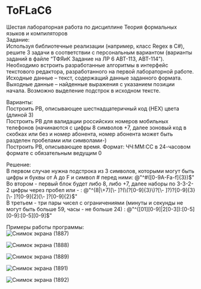 # ToFLaC6
Шестая лабораторная работа по дисциплине Теория формальных языков и компиляторов  
Задание:  
Используя библиотечные реализации (например, класс Regex в C#), решите 3 задачи в соответствии с персональным вариантом (варианты заданий в файле “ТФЯиК Задание на ЛР 6 АВТ-113, АВТ-114”).  
Необходимо встроить разработанные алгоритмы в интерфейс текстового редактора, разработанного на первой лабораторной работе.  
Исходные данные – текст, содержащий данные заданного формата. Выходные данные – найденные выражения с указанием позиции начала. Возможно выделение подстрок в исходном тексте.  

Варианты:  
Построить РВ, описывающее шестнадцатеричный код (HEX) цвета (длиной 3)  
Построить РВ для валидации российских номеров мобильных телефонов (начинаются с цифры 8 символов +7, далее зоновый код в скобках или без и номер абонента, номер абонента может быть разделен пробелами или символами-)  
Построить РВ, описывающее время. Формат: ЧЧ:ММ:СС в 24-часовом формате с обязательным ведущим 0  

Решение:  
В первом случае нужна подстрока из 3 символов, которыми могут быть цифры и буквы от A до F и символ # перед ними: @"^#([0-9A-Fa-f]{3})$" 
Во втором - первый блок будет либо 8, либо +7, далее наборы по 3-3-2-2 цифры через пробел или - : @"^(8|\+7)[\- ]?(\(?[0-9]{3}\)?[\- ]?)?[0-9]{3}[\- ]?[0-9]{2}[\- ]?[0-9]{2}$"  
В третьем - три пары чисел с ограничениями (минуты и секунды не могут быть больше 59, часы - не больше 24) : @"^([01][0-9]|2[0-3]):[0-5][0-9]:[0-5][0-9]$"  

Примеры работы программы:  
![Снимок экрана (1887)](https://github.com/user-attachments/assets/23c7c734-7cca-4fca-bc9f-0b7f87d48ebe)  

![Снимок экрана (1888)](https://github.com/user-attachments/assets/79ca1691-a531-44d9-9a3a-080c955b374c)  

![Снимок экрана (1889)](https://github.com/user-attachments/assets/15d7d930-99de-4f10-b98f-35fc609459ee)  

![Снимок экрана (1891)](https://github.com/user-attachments/assets/a4e00e53-899c-486c-ba6e-4c85989f5e4b)  

![Снимок экрана (1892)](https://github.com/user-attachments/assets/41a93abd-8222-4c88-989c-a6b79967fd2a)  
